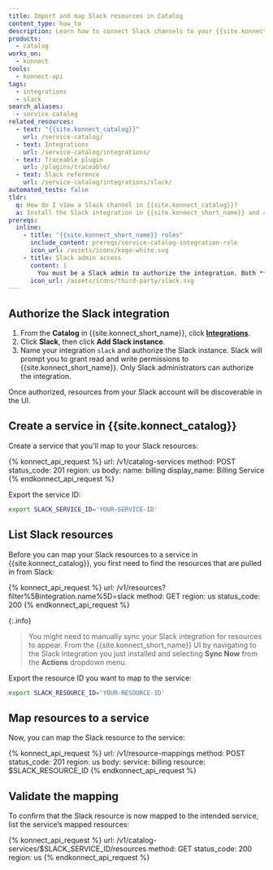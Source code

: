```yaml
---
title: Import and map Slack resources in Catalog
content_type: how_to
description: Learn how to connect Slack channels to your {{site.konnect_catalog}} service in {{site.konnect_short_name}}.
products:
  - catalog
works_on:
  - konnect
tools:
  - konnect-api
tags:
  - integrations
  - slack
search_aliases:
  - service catalog
related_resources:
  - text: "{{site.konnect_catalog}}"
    url: /service-catalog/
  - text: Integrations
    url: /service-catalog/integrations/
  - text: Traceable plugin
    url: /plugins/traceable/
  - text: Slack reference
    url: /service-catalog/integrations/slack/
automated_tests: false
tldr:
  q: How do I view a Slack channel in {{site.konnect_catalog}}?
  a: Install the Slack integration in {{site.konnect_short_name}} and authorize it using Slack admin credentials. Create a {{site.konnect_catalog}} service and associate it with your Slack channel to improve visibility and ownership.
prereqs:
  inline:
    - title: "{{site.konnect_short_name}} roles"
      include_content: prereqs/service-catalog-integration-role
      icon_url: /assets/icons/kogo-white.svg
    - title: Slack admin access
      content: |
        You must be a Slack admin to authorize the integration. Both **read** and **write** scopes are required by {{site.konnect_short_name}} to complete the connection.
      icon_url: /assets/icons/third-party/slack.svg
---
```


## Authorize the Slack integration

1. From the **Catalog** in {{site.konnect_short_name}}, click **[Integrations](https://cloud.konghq.com/us/service-catalog/integrations)**.
2. Click **Slack**, then click **Add Slack instance**.
3. Name your integration `slack` and authorize the Slack instance. Slack will prompt you to grant read and write permissions to {{site.konnect_short_name}}. Only Slack administrators can authorize the integration.

Once authorized, resources from your Slack account will be discoverable in the UI.


## Create a service in {{site.konnect_catalog}}

Create a service that you'll map to your Slack resources:

<!--vale off-->
{% konnect_api_request %}
url: /v1/catalog-services
method: POST
status_code: 201
region: us
body:
  name: billing
  display_name: Billing Service
{% endkonnect_api_request %}
<!--vale on-->

Export the service ID:

```sh
export SLACK_SERVICE_ID='YOUR-SERVICE-ID'
```

## List Slack resources

Before you can map your Slack resources to a service in {{site.konnect_catalog}}, you first need to find the resources that are pulled in from Slack:

<!--vale off-->
{% konnect_api_request %}
url: /v1/resources?filter%5Bintegration.name%5D=slack
method: GET
region: us
status_code: 200
{% endkonnect_api_request %}
<!--vale on-->

{:.info}
> You might need to manually sync your Slack integration for resources to appear. From the {{site.konnect_short_name}} UI by navigating to the Slack integration you just installed and selecting **Sync Now** from the **Actions** dropdown menu.

Export the resource ID you want to map to the service:

```sh
export SLACK_RESOURCE_ID='YOUR-RESOURCE-ID'
```

## Map resources to a service

Now, you can map the Slack resource to the service:

<!--vale off-->
{% konnect_api_request %}
url: /v1/resource-mappings
method: POST
status_code: 201
region: us
body:
  service: billing
  resource: $SLACK_RESOURCE_ID
{% endkonnect_api_request %}
<!--vale on-->


## Validate the mapping

To confirm that the Slack resource is now mapped to the intended service, list the service’s mapped resources:

<!--vale off-->
{% konnect_api_request %}
url: /v1/catalog-services/$SLACK_SERVICE_ID/resources
method: GET
status_code: 200
region: us
{% endkonnect_api_request %}
<!--vale on-->
